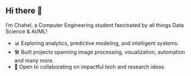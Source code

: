## Hi there 👋
I’m Chahel, a Computer Engineering student fascinated by all things Data Science & AI/ML!
- 📊 Exploring analytics, predictive modeling, and intelligent systems.
- 🛠 Built projects spanning image processing, visualization, automation and many more.
- 🤝 Open to collaborating on impactful tech and research ideas.
<!--
**chahelgupta/chahelgupta** is a ✨ _special_ ✨ repository because its `README.md` (this file) appears on your GitHub profile.

Here are some ideas to get you started:

- 🔭 I’m currently working on ...
- 🌱 I’m currently learning ...
- 👯 I’m looking to collaborate on ...
- 🤔 I’m looking for help with ...
- 💬 Ask me about ...
- 📫 How to reach me: ...
- 😄 Pronouns: ...
- ⚡ Fun fact: ...
-->
